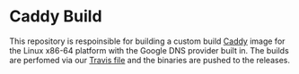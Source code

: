 Caddy Build
===========

This repository is respoinsible for building a custom build [Caddy](https://github.com/mholt/caddy/) image for the Linux x86-64 platform with the Google DNS provider built in.
The builds are perfomed via our [Travis file](https://github.com/src-d/caddy-build/blob/master/.travis.yml) and the binaries are pushed to the releases.
